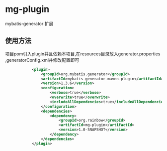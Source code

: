 # mg-plugin
mybatis-generator 扩展

## 使用方法
项目pom引入plugin并且依赖本项目,在resources目录放入generator.properties
,generatorConfig.xml并修改配置即可
```xml
            <plugin>
                <groupId>org.mybatis.generator</groupId>
                <artifactId>mybatis-generator-maven-plugin</artifactId>
                <version>1.3.6</version>
                <configuration>
                    <verbose>true</verbose>
                    <overwrite>true</overwrite>
                    <includeAllDependencies>true</includeAllDependencies>
                </configuration>
                <dependencies>
                    <dependency>
                        <groupId>org.rainbow</groupId>
                        <artifactId>mg-plugin</artifactId>
                        <version>1.0-SNAPSHOT</version>
                    </dependency>
                </dependencies>
            </plugin>
```
